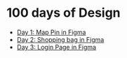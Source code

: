 # 100 days of Design

- [Day 1: Map Pin in Figma](001-map-pin-in-figma.md)
- [Day 2: Shopping bag in Figma](002-shopping-bag-in-figma.md)
- [Day 3: Login Page in Figma](003-desktop-login-page-in-figma.md)